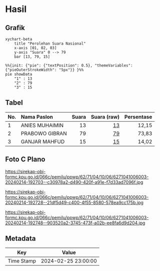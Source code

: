 # Hasil

## Grafik

```mermaid
xychart-beta
    title "Perolehan Suara Nasional"
    x-axis [01, 02, 03]
    y-axis "Suara" 0 --> 79
    bar [13, 79, 15]
```

```mermaid
%%{init: {"pie": {"textPosition": 0.5}, "themeVariables": {"pieOuterStrokeWidth": "5px"}} }%%
pie showData
    "1" : 13
    "2" : 79
    "3" : 15
```

## Tabel

| No. | Nama Paslon    | Suara | Suara (raw) | Persentase |
|:--- |:-------------- | -----:| -----------:| ----------:|
| 1   | ANIES MUHAIMIN | 13    | [13][p-1]   | 12,15      |
| 2   | PRABOWO GIBRAN | 79    | [79][p-2]   | 73,83      |
| 3   | GANJAR MAHFUD  | 15    | [15][p-3]   | 14,02      |


[p-1]: https://github.com/gigit-pemilu/pemilu-2024/blob/main/pilpres/hitung-suara/sub/62-kalimantan-tengah/sub/71-kota-palangkaraya/sub/04-sabangau/sub/1006-sabaru/sub/003-tps/sub/paslon-1.txt
[p-2]: https://github.com/gigit-pemilu/pemilu-2024/blob/main/pilpres/hitung-suara/sub/62-kalimantan-tengah/sub/71-kota-palangkaraya/sub/04-sabangau/sub/1006-sabaru/sub/003-tps/sub/paslon-2.txt
[p-3]: https://github.com/gigit-pemilu/pemilu-2024/blob/main/pilpres/hitung-suara/sub/62-kalimantan-tengah/sub/71-kota-palangkaraya/sub/04-sabangau/sub/1006-sabaru/sub/003-tps/sub/paslon-3.txt

## Foto C Plano

https://sirekap-obj-formc.kpu.go.id/066c/pemilu/ppwp/62/71/04/10/06/6271041006003-20240214-192703--c30978a2-d490-420f-a91e-f7d33ad7096f.jpg

https://sirekap-obj-formc.kpu.go.id/066c/pemilu/ppwp/62/71/04/10/06/6271041006003-20240214-192728--21df5d49-c400-4f55-8580-578ea9cc175b.jpg

https://sirekap-obj-formc.kpu.go.id/066c/pemilu/ppwp/62/71/04/10/06/6271041006003-20240214-192748--903520a2-3745-473f-a02b-ee8fa6d9d204.jpg


## Metadata

| Key        | Value               |
| ---------- | ------------------- |
| Time Stamp | 2024-02-25 23:00:00 |



